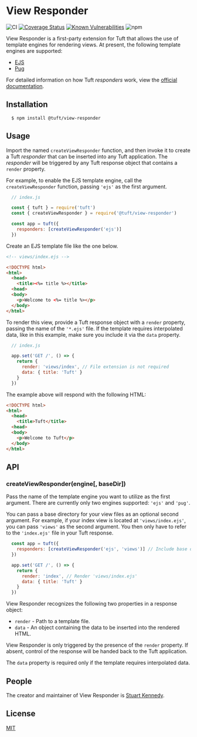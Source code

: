 # View Responder

![CI](https://github.com/tuftjs/view-responder/workflows/Node.js%20CI/badge.svg)
[![Coverage Status](https://coveralls.io/repos/github/tuftjs/view-responder/badge.svg)](https://coveralls.io/github/tuftjs/view-responder)
[![Known Vulnerabilities](https://snyk.io/test/github/tuftjs/view-responder/badge.svg?targetFile=package.json)](https://snyk.io/test/github/tuftjs/view-responder?targetFile=package.json)
![npm](https://img.shields.io/npm/v/@tuft/view-responder)

View Responder is a first-party extension for Tuft that allows the use of template engines for rendering views. At present, the following template engines are supported:

* [EJS](https://ejs.co/)
* [Pug](https://pugjs.org)

For detailed information on how Tuft *responders* work, view the [official documentation](https://www.tuft.dev/docs/extensions/#responders).

## Installation
```
  $ npm install @tuft/view-responder
```

## Usage

Import the named `createViewResponder` function, and then invoke it to create a Tuft *responder* that can be inserted into any Tuft application. The *responder* will be triggered by any Tuft response object that contains a `render` property.

For example, to enable the EJS template engine, call the `createViewResponder` function, passing `'ejs'` as the first argument.

```js
  // index.js

  const { tuft } = require('tuft')
  const { createViewResponder } = require('@tuft/view-responder')

  const app = tuft({
    responders: [createViewResponder('ejs')]
  })
```

Create an EJS template file like the one below.

```html
<!-- views/index.ejs -->

<!DOCTYPE html>
<html>
  <head>
    <title><%= title %></title>
  <head>
  <body>
    <p>Welcome to <%= title %></p>
  </body>
</html>
```

To render this view, provide a Tuft response object with a `render` property, passing the name of the `'*.ejs'` file. If the template requires interpolated data, like in this example, make sure you include it via the `data` property.

```js
  // index.js

  app.set('GET /', () => {
    return {
      render: 'views/index', // File extension is not required
      data: { title: 'Tuft' }
    }
  })
```
The example above will respond with the following HTML:

```html
<!DOCTYPE html>
<html>
  <head>
    <title>Tuft</title>
  <head>
  <body>
    <p>Welcome to Tuft</p>
  </body>
</html>
```

## API

### createViewResponder(engine[, baseDir])

Pass the name of the template engine you want to utilize as the first argument. There are currently only two engines supported: `'ejs'` and `'pug'`.

You can pass a base directory for your view files as an optional second argument. For example, if your index view is located at `'views/index.ejs'`, you can pass `'views'` as the second argument. You then only have to refer to the `'index.ejs'` file in your Tuft response.

```js
  const app = tuft({
    responders: [createViewResponder('ejs', 'views')] // Include base directory 'views'
  })

  app.set('GET /', () => {
    return {
      render: 'index', // Render 'views/index.ejs'
      data: { title: 'Tuft' }
    }
  })
```

View Responder recognizes the following two properties in a response object:

* `render` - Path to a template file.
* `data` - An object containing the data to be inserted into the rendered HTML.

View Responder is only triggered by the presence of the `render` property. If absent, control of the response will be handed back to the Tuft application.

The `data` property is required only if the template requires interpolated data.

## People
The creator and maintainer of View Responder is [Stuart Kennedy](https://github.com/rav2040).

## License
[MIT](https://github.com/tuftjs/ejs-responder/blob/master/LICENSE)
